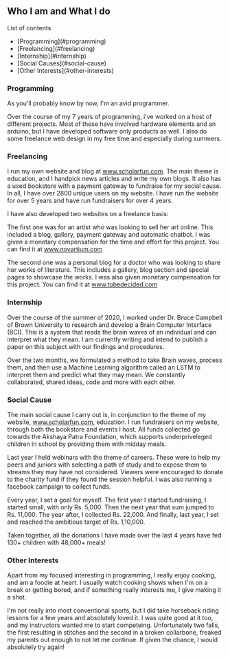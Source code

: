  ## Who I am and What I do
 
 List of contents
 <ul>
  <li>[Programming](#programming)</li>
  <li>[Freelancing](#freelancing)</li>
  <li>[Internship](#internship)</li>
  <li>[Social Causes](#social-cause)</li>
  <li>[Other Interests](#other-interests)</li>
 </ul>
 
### Programming
 As you'll probably know by now, I'm an avid programmer.
 
 Over the course of my 7 years of programming, i've worked on a host of different projects. Most of these have involved hardware elements and an arduino, but I have developed software only products as well. I also do some freelance web design in my free time and especially during summers.
 
### Freelancing
 I run my own website and blog at www.scholarfun.com. The main theme is education, and I handpick news articles and write my own blogs. It also has a used bookstore with a payment gateway to fundraise for my social cause. In all, I have over 2800 unique users on my website. I have run the website for over 5 years and have run fundraisers for over 4 years.
 
 I have also developed two websites on a freelance basis:
 
 The first one was for an artist who was looking to sell her art online. This included a blog, gallery, payment gateway and automatic chatbot. I was given a monetary compensation for the time and effort for this project. You can find it at www.novartium.com
 
 The second one was a personal blog for a doctor who was looking to share her works of literature. This includes a gallery, blog section and special pages to showcase the works. I was also given monetary compensation for this project. You can find it at www.tobedecided.com
 
### Internship
 Over the course of the summer of 2020, I worked under Dr. Bruce Campbell of Brown University to research and develop a Brain Computer Interface (BCI). This is a system that reads the brain waves of an individual and can interpret what they mean. I am currently writing and intend to publish a paper on this subject with our findings and procedures.
 
 Over the two months, we formulated a method to take Brain waves, process them, and then use a Machine Learning algorithm called an LSTM to interpret them and predict what they may mean. We constantly collaborated, shared ideas, code and more with each other.
 
### Social Cause
 The main social cause I carry out is, in conjunction to the theme of my website, www.scholarfun.com, education. I run fundraisers on my website, through both the bookstore and events I host. All funds collected go towards the Akshaya Patra Foundation, which supports underpriveleged children in school by providing them with midday meals.
 
 Last year I held webinars with the theme of careers. These were to help my peers and juniors with selecting a path of study and to expose them to streams they may have not considered. Viewers were encouraged to donate to the charity fund if they found the session helpful. I was also running a facebook campaign to collect funds.
 
 Every year, I set a goal for myself. The first year I started fundraising, I started small, with only Rs. 5,000. Then the next year that sum jumped to Rs. 11,000. The year after, I collected Rs. 22,000. And finally, last year, I set and reached the ambitious target of Rs. 1,10,000.
 
 Taken together, all the donations I have made over the last 4 years have fed 130+ children with 48,000+ meals!
 
 ### Other Interests
 Apart from my focused interesting in programming, I really enjoy cooking, and am a foodie at heart. I usually watch cooking shows when I'm on a break or getting bored, and if something really interests me, I give making it a shot.
 
 I'm not really into most conventional sports, but I did take horseback riding lessons for a few years and absolutely loved it. I was quite good at it too, and my instructors wanted me to start competeing. Unfortunately two falls, the first resulting in stitches and the second in a broken collarbone, freaked my parents out enough to not let me continue. If given the chance, I would absolutely try again!

